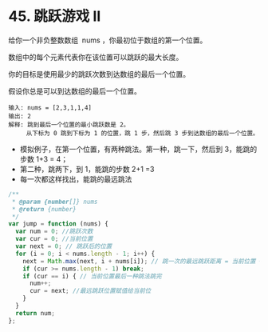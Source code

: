 # 45. 跳跃游戏 II

给你一个非负整数数组  nums ，你最初位于数组的第一个位置。

数组中的每个元素代表你在该位置可以跳跃的最大长度。

你的目标是使用最少的跳跃次数到达数组的最后一个位置。

假设你总是可以到达数组的最后一个位置。

```
输入: nums = [2,3,1,1,4]
输出: 2
解释: 跳到最后一个位置的最小跳跃数是 2。
     从下标为 0 跳到下标为 1 的位置，跳 1 步，然后跳 3 步到达数组的最后一个位置。
```

- 模拟例子，在第一个位置，有两种跳法。第一种，跳一下，然后到 3，能跳的步数 1+3 = 4；
- 第二种，跳两下，到 1，能跳的步数 2+1 =3
- 每一次都这样找出，能跳的最远跳法

```js
/**
 * @param {number[]} nums
 * @return {number}
 */
var jump = function (nums) {
  var num = 0; //跳跃次数
  var cur = 0; //当前位置
  var next = 0; // 跳跃后的位置
  for (i = 0; i < nums.length - 1; i++) {
    next = Math.max(next, i + nums[i]); // 跳一次的最远跳跃距离 = 当前位置 + 可跳跃的最大数
    if (cur >= nums.length - 1) break;
    if (cur == i) { // 当前位置最后一种跳法跳完
      num++;
      cur = next; //最远跳跃位置赋值给当前位
    }
  }
  return num;
};
```
